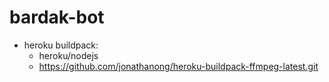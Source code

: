 # bardak-bot

* heroku buildpack:
  * heroku/nodejs
  * https://github.com/jonathanong/heroku-buildpack-ffmpeg-latest.git


